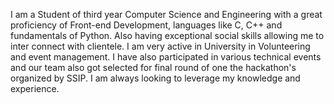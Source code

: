 I am a Student of third year Computer Science and Engineering with a great proficiency of Front-end
Development, languages like C, C++ and fundamentals of Python. Also having exceptional social skills
allowing me to inter connect with clientele. I am very active in University in Volunteering and event
management. I have also participated in various technical events and our team also got selected for
final round of one the hackathon's organized by SSIP. I am always looking to leverage my knowledge
and experience.

<!---
Mahirai2001/Mahirai2001 is a ✨ special ✨ repository because its `README.md` (this file) appears on your GitHub profile.
You can click the Preview link to take a look at your changes.
--->
